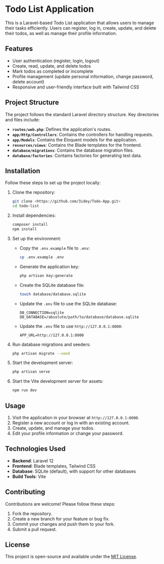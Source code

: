 # Todo List Application

This is a Laravel-based Todo List application that allows users to manage their tasks efficiently. Users can register, log in, create, update, and delete their todos, as well as manage their profile information.

## Features

-   User authentication (register, login, logout)
-   Create, read, update, and delete todos
-   Mark todos as completed or incomplete
-   Profile management (update personal information, change password, delete account)
-   Responsive and user-friendly interface built with Tailwind CSS

## Project Structure

The project follows the standard Laravel directory structure. Key directories and files include:

-   **`routes/web.php`**: Defines the application's routes.
-   **`app/Http/Controllers`**: Contains the controllers for handling requests.
-   **`app/Models`**: Contains the Eloquent models for the application.
-   **`resources/views`**: Contains the Blade templates for the frontend.
-   **`database/migrations`**: Contains the database migration files.
-   **`database/factories`**: Contains factories for generating test data.

## Installation

Follow these steps to set up the project locally:

1. Clone the repository:

    ```bash
    git clone <https://github.com/3idey/Todo-App.git>
    cd todo-list
    ```

2. Install dependencies:

    ```bash
    composer install
    npm install
    ```

3. Set up the environment:

    - Copy the `.env.example` file to `.env`:
        ```bash
        cp .env.example .env
        ```
    - Generate the application key:
        ```bash
        php artisan key:generate
        ```
    - Create the SQLite database file:
        ```bash
        touch database/database.sqlite
        ```
    - Update the `.env` file to use the SQLite database:
        ```env
        DB_CONNECTION=sqlite
        DB_DATABASE=/absolute/path/to/database/database.sqlite
        ```
    - Update the `.env` file to use `http://127.0.0.1:8000`:

        ```env
        APP_URL=http://127.0.0.1:8000
        ```

4. Run database migrations and seeders:

    ```bash
    php artisan migrate --seed
    ```

5. Start the development server:

    ```bash
    php artisan serve
    ```

6. Start the Vite development server for assets:
    ```bash
    npm run dev
    ```

## Usage

1. Visit the application in your browser at `http://127.0.0.1:8000`.
2. Register a new account or log in with an existing account.
3. Create, update, and manage your todos.
4. Edit your profile information or change your password.

## Technologies Used

-   **Backend**: Laravel 12
-   **Frontend**: Blade templates, Tailwind CSS
-   **Database**: SQLite (default), with support for other databases
-   **Build Tools**: Vite

## Contributing

Contributions are welcome! Please follow these steps:

1. Fork the repository.
2. Create a new branch for your feature or bug fix.
3. Commit your changes and push them to your fork.
4. Submit a pull request.

## License

This project is open-source and available under the [MIT License](https://opensource.org/licenses/MIT).
